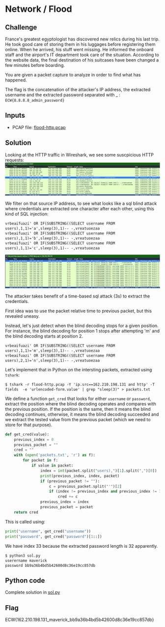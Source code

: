 # Network / Flood

## Challenge
France's greatest egyptologist has discovered new relics during his last trip. He took good care of storing them in his luggages before registering them online. When he arrived, his stuff went missing. He informed the onboard staff and the airport's IT department took care of the situation. According to the website data, the final destination of his suitcases have been changed a few minutes before boarding.

You are given a packet capture to analyze in order to find what has happened.

The flag is the concatenation of the attacker's IP address, the extracted username and the extracted password separated with _ : `ECW{8.8.8.8_admin_password}`

## Inputs
- PCAP file: [flood-http.pcap](./flood-http.pcap)

## Solution
Looking at the HTTP traffic in Wireshark, we see some suscpicious HTTP requests:
![checkout_post_requests.png](./checkout_post_requests.png)

We filter on that source IP address, to see what looks like a sql blind attack where credentials are extracted one character after each other, using this kind of SQL injection:

```
vrbeaifuazi' OR IF(SUBSTRING((SELECT username FROM users),1,1)='a',sleep(3),1)-- -,vreatuoezaa
vrbeaifuazi' OR IF(SUBSTRING((SELECT username FROM users),1,1)='b',sleep(3),1)-- -,vreatuoezaa
vrbeaifuazi' OR IF(SUBSTRING((SELECT username FROM users),1,1)='c',sleep(3),1)-- -,vreatuoezaa
```

![filter_source_ip.png](./filter_source_ip.png)

The attacker takes benefit of a time-based sql attack (3s) to extract the credentials.

First idea was to use the packet relative time to previous packet, but this revealed uneasy.

Instead, let's just detect when the blind decoding stops for a given position. For instance, the blind decoding for position 1 stops after attempting 'm' and the blind decoding starts at position 2.

```
vrbeaifuazi' OR IF(SUBSTRING((SELECT username FROM users),1,1)='m',sleep(3),1)-- -,vreatuoezaa
vrbeaifuazi' OR IF(SUBSTRING((SELECT username FROM users),2,1)='n',sleep(3),1)-- -,vreatuoezaa
```

Let's implement that in Python on the intersting packets, extracted using `tshark`:
```console
$ tshark -r flood-http.pcap -Y 'ip.src==162.210.198.131 and http' -T fields  -e 'urlencoded-form.value' | grep "sleep(3)" > packets.txt
```

We define a function `get_cred` that looks for either `username` or `password`, extract the position where the blind decoding operates and compares with the previous position. If the position is the same, then it means the blind decoding continues, otherwise, it means the blind decoding succeeded and we extract the tested value from the previous packet (which we need to store for that purpose).

```python
def get_cred(value):
    previous_index = 0
    previous_packet = ""
    cred = ""
    with (open('packets.txt', 'r') as f):
        for packet in f:
            if value in packet:
                index = int(packet.split("users),")[1].split(",")[0])
                print(previous_index, index, packet)
                if (previous_packet != ""):
                    c = previous_packet.split("'")[2]
                    if (index != previous_index and previous_index != 33):
                        cred += c
                previous_index = index
                previous_packet = packet
    return cred
```

This is called using:
```python
print("username", get_cred("username"))
print("password", get_cred("password")[1::])
```

We have index 33 because the extracted password length is 32 apparently.
```console
$ python3 sol.py
userername maverick
password bb9a36b4bd5b42600d8c36e19cc857db
```
## Python code
Complete solution in [sol.py](sol.py)

## Flag
ECW{162.210.198.131_maverick_bb9a36b4bd5b42600d8c36e19cc857db}